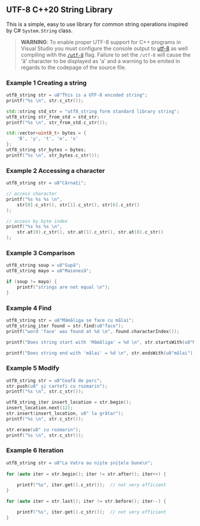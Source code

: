 ## UTF-8 C++20 String Library

This is a simple, easy to use library for common string operations inspired by C# `System.String` class.

> **WARNING**: To enable proper UTF-8 support for C++ programs in Visual Studio you must configure the console output to [utf-8](https://docs.microsoft.com/en-us/windows/console/setconsoleoutputcp) as well compiling with the [`/utf-8`](https://docs.microsoft.com/en-us/cpp/build/reference/utf-8-set-source-and-executable-character-sets-to-utf-8?view=msvc-170) flag.
> Failure to set the `/utf-8` will cause the 'ă' character to be displayed as 'a' and a warning to be emited in regards to the codepage of the source file.

### Example 1 Creating a string
```C++
utf8_string str = u8"This is a UTF-8 encoded string";
printf("%s \n", str.c_str());

std::string std_str = "utf8_string form standard library string";
utf8_string str_from_std = std_str;
printf("%s \n", str_from_std.c_str());

std::vector<uint8_t> bytes = {
	'B', 'y', 't', 'e', 's'
};
utf8_string str_bytes = bytes;	
printf("%s \n", str_bytes.c_str());
```

### Example 2 Accessing a character
```C++
utf8_string str = u8"Cârnați";

// access character
printf("%s %s %s \n",
	str[0].c_str(), str[1].c_str(), str[6].c_str()
);

// access by byte index
printf("%s %s %s \n",
	str.at(0).c_str(), str.at(1).c_str(), str.at(8).c_str()
);
```

### Example 3 Comparison
```C++
utf8_string soup = u8"Supă";
utf8_string mayo = u8"Maioneză";

if (soup != mayo) {
	printf("strings are not equal \n");
}
```

### Example 4 Find
```C++
utf8_string str = u8"Mămăliga se face cu mălai";
utf8_string_iter found = str.find(u8"face");
printf("word 'face' was found at %d \n", found.characterIndex());

printf("Does string start with 'Mămăliga' = %d \n", str.startsWith(u8"Mămăliga"));

printf("Does string end with 'mălai' = %d \n", str.endsWith(u8"mălai"));
```

### Example 5 Modify
```C++
utf8_string str = u8"Ceafă de porc";
str.push(u8" şi cartofi cu rozmarin");
printf("%s \n", str.c_str());

utf8_string_iter insert_location = str.begin();
insert_location.next(12);
str.insert(insert_location, u8" la grătar");
printf("%s \n", str.c_str());

str.erase(u8" cu rozmarin");
printf("%s \n", str.c_str());
```

### Example 6 Iteration
```C++
utf8_string str = u8"La Vatra au niște șnițele bune\n";
		
for (auto iter = str.begin(); iter != str.after(); iter++) {
	
	printf("%s", iter.get().c_str());  // not very efficient
}

for (auto iter = str.last(); iter != str.before(); iter--) {

	printf("%s", iter.get().c_str());  // not very efficient
}
```
